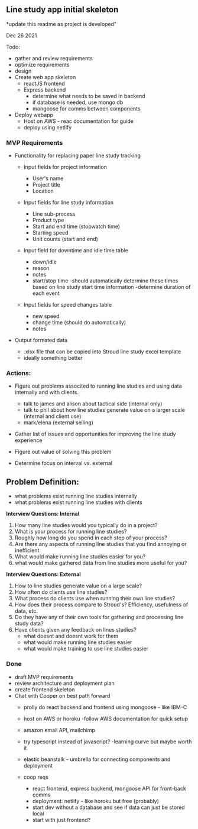 ## Line study app initial skeleton
*update this readme as project is developed"


Dec 26 2021

Todo:
- gather and review requirements
- optimize requirements
- design
- Create web app skeleton
	- reactJS frontend
	- Express backend
		- determine what needs to be saved in backend
		- if database is needed, use mongo db
		- mongoose for comms between components
- Deploy webapp
	- Host on AWS - reac documentation for guide
	- deploy using netlify

### MVP Requirements

- Functionality for replacing paper line study tracking
	- Input fields for project information
		- User's name
		- Project title
		- Location
	- Input fields for line study information
		- Line sub-process
		- Product type
		- Start and end time (stopwatch time)
		- Starting speed
		- Unit counts (start and end)

	- Input field for downtime and idle time table
		- down/idle
		- reason
		- notes 
		- start/stop time
			-should automatically determine these times based on line study start time information
			-determine duration of each event
	- Input fields for speed changes table
		- new speed
		- change time (should do automatically)
		- notes

- Output formated data
	- .xlsx file that can be copied into Stroud line study excel template
	- ideally something better



### Actions:

- Figure out problems associted to running line studies and using data internally and with clients.
	- talk to james and alison about tactical side (internal only)
	- talk to phil about how line studies generate value on a larger scale (internal and client use)
	- mark/elena (external selling)

- Gather list of issues and opportunities for improving the line study experience
- Figure out value of solving this problem
- Determine focus on interval vs. external


## Problem Definition:
- what problems exist running line studies internally
- what problems exist running line studies with clients

**Interview Questions: Internal**
1. How many line studies would you typically do in a project?
2. What is your process for running line studies?
3. Roughly how long do you spend in each step of your process?
4. Are there any aspects of running line studies that you find annoying or inefficient
5. What would make running line studies easier for you?  
6. what would make gathered data from line studies more useful for you?


**Interview Questions: External**
1. How to line studies generate value on a large scale? 
2. How often do clients use line studies?
3. What process do clients use when running their own line studies?
4. How does their process compare to Stroud's? Efficiency, usefulness of data, etc.
5. Do they have any of their own tools for gathering and processing line study data?
6. Have clients given any feedback on lines studies?
	- what doesnt and doesnt work for them
	- what would make running line studies easier
	- what would make training to use line studies easier





### Done
- draft MVP requirements
- review architecture and deployment plan
- create frontend skeleton
- Chat with Cooper on best path forward
	- prolly do react backend and frontend using mongoose - like IBM-C
	- host on AWS or horoku
		-follow AWS documentation for quick setup
	- amazon email API, mailchimp
	- try typescript instead of javascript? -learning curve but maybe worth it
	- elastic beanstalk - umbrella for connecting components and deployment

	- coop reqs
		- react frontend, express backend, mongoose API for front-back comms
		- deployment: netlify - like horoku but free (probably)
		- start dev without a database and see if data can just be stored local 
		- start with just frontend?



